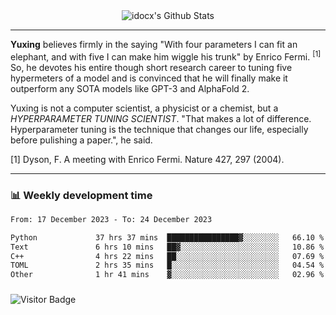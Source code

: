 <div align="center">
    <img align="center" src="https://github-readme-stats.vercel.app/api?username=idocx&show_icons=true&count_private=true&hide_border=true" alt="idocx's Github Stats"></img>
</div>

---

**Yuxing** believes firmly in the saying "With four parameters I can fit an elephant, and with five I can make him wiggle his trunk" by Enrico Fermi. <sup>[1]</sup> So, he devotes his entire though short research career to tuning five hypermeters of a model and is convinced that he will finally make it outperform any SOTA models like GPT-3 and AlphaFold 2.

Yuxing is not a computer scientist, a physicist or a chemist, but a *HYPERPARAMETER TUNING SCIENTIST*. "That makes a lot of difference. Hyperparameter tuning is the technique that changes our life, especially before pulishing a paper.", he said.

[1] Dyson, F. A meeting with Enrico Fermi. Nature 427, 297 (2004).


---

### 📊 Weekly development time
<!--START_SECTION:waka-->

```txt
From: 17 December 2023 - To: 24 December 2023

Python             37 hrs 37 mins  ████████████████▓░░░░░░░░   66.10 %
Text               6 hrs 10 mins   ██▓░░░░░░░░░░░░░░░░░░░░░░   10.86 %
C++                4 hrs 22 mins   ██░░░░░░░░░░░░░░░░░░░░░░░   07.69 %
TOML               2 hrs 35 mins   █░░░░░░░░░░░░░░░░░░░░░░░░   04.54 %
Other              1 hr 41 mins    ▓░░░░░░░░░░░░░░░░░░░░░░░░   02.96 %
```

<!--END_SECTION:waka-->

### 

![Visitor Badge](https://visitor-badge.laobi.icu/badge?page_id=idocx.idocx)